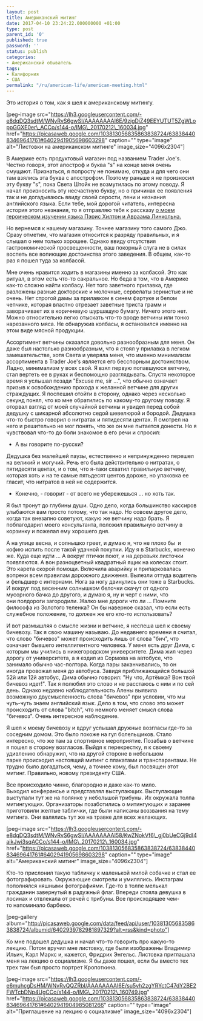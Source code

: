 ```yaml
---
layout: post
title: Американский митинг
date: 2017-04-10 23:24:22.000000000 +01:00
type: post
parent_id: '0'
published: true
password: ''
status: publish
categories:
- Американский обыватель
tags:
- Калифорния
- США
permalink: "/ru/american-life/american-meeting.html"
---
```

Это история о том, как я шел к американскому митингу.

[peg-image src="https://lh3.googleusercontent.com/-e8dqDQ3sdtM/WNvRvS6gwSI/AAAAAAAAI6E/9zjgDiZ49EEYUTUT5ZgWLoppGGXE0er\_ACCo/s144-o/IMG\_20170212\_160034.jpg" href="https://picasaweb.google.com/103813056835863838724/6383844083469641761#6402941905698603298" caption="" type="image" alt="Листовки на американском митинге" image\_size="4096x2304"]



В Америке есть продуктовый магазин под названием Trader Joe's. Честно говоря, этот апостроф и буква "s" на конце меня очень смущают. Признаться, я попросту не понимаю, откуда и для чего они там взялись эта буква с апострофом. Поэтому раньше я не произносил эту букву "s", пока Света Штойк не возмутилась по этому поводу. Я начал произносить эту несчастную букву, но о причинах ее появления так и не догадываюсь&nbsp;ввиду своей серости, лени и незнания английского языка. Если тебе, мой дорогой читатель, интересна история этого незнания, то я отправляю тебя к рассказу [о моем героическом изучении языка Пэрис Хилтон и Авраама Линкольна.](/american-life/how-i-learn-english.html)

Но вернемся к нашему магазину. Точнее магазину того самого Джо. Сразу отметим, что магазин относится к разряду правильных, и я слышал о нем только хорошее. Однако ввиду отсутствия гастрономической просвещенности, ваш покорный слуга не в силах воспеть все вопиющие достоинства этого заведения. В общем, как-то раз я пошел туда за колбасой.

Мне очень нравится ходить в магазины именно за колбасой. Это как ритуал, в этом есть что-то сакральное. Но беда в том, что в Америке как-то сложно найти колбасу. Нет того заветного прилавка, где разложены разные докторские и молочные, сервелаты зернистые и не очень. Нет строгой дамы за прилавком в синем фартуке и белом чепчике, которая властно отрезает заветные триста грамм и заворачивает их в коричневую шуршащую бумагу. Ничего этого нет. Можно относительно легко отыскать что-то вроде ветчины или тонко нарезанного мяса. Не обнаружив колбасы, я остановился именно на этом виде мясной продукции.

Ассортимент ветчины оказался довольно разнообразным для меня. Он даже был настолько разнообразным, что я стоял у прилавка в легком замешательстве, хотя Света и уверяла меня, что именно минимализм ассортимента в Trader Joe's является его бесспорным достоинством. Ладно, минимализм у всех свой. Я взял первую попавшуюся ветчину, стал вертеть ее в руках и беспомощно разглядывать. Спустя некоторое время я услышал позади "Excuse me, sir ...", что обычно означает призыв к освобождению прохода&nbsp;к желанной ветчине для других страждущих. Я поспешил отойти в сторону, однако через несколько секунд понял, что ко мне обратились по какому-то другому поводу. Я оторвал взгляд от моей случайной ветчины и увидел перед собой дедушку с шикарной абсолютно седой шевелюрой и бородой. Дедушка что-то быстро говорил о нитратах и пятидесяти центах. Я смотрел на него и решительно не мог понять, что же он мне пытается донести. Но&nbsp;я чувствовал что-то до боли знакомое в его речи и спросил:

- А вы говорите по-русски?

Дедушка без малейшей&nbsp;паузы, естественно и непринужденно перешел на великий и могучий. Речь его была действительно о нитратах, о пятидесяти центах, и о том, что я-таки схватил&nbsp;правильную ветчину, которая хоть и на те самые пятьдесят центов дороже, но упаковка ее гласит, что нитратов в ней не содержится.

- Конечно, - говорит - от всего не убережешься ... но хоть так.

Я был тронут до глубины души. Одно дело, когда большинство кассиров улыбаются вам просто потому, что так надо. Но совсем другое дело, когда так внезапно&nbsp;советуют, какую же ветчину надо брать. Я поблагодарил моего консультанта,&nbsp;положил правильную ветчину в корзинку и пожелал ему хорошего дня.

А на улице весна, и солнышко греет, и думаю я, что не плохо бы &nbsp;и кофию испить&nbsp;после такой удачной покупки. Иду я в Starbucks, конечно же. Куда еще идти ... А вокруг птички поют, и на деревьях листочки появляются. А вон разноцветный квадратный ящик на колесах стоит. Это карета скорой помощи. Включила аварийку и припарковалась вопреки всем правилам дорожного движения. Вылезли оттуда водитель и фельдшер с интернами. Нога за ногу двинулись они тоже в Starbucks. И вокруг под весенним солнышком белочки скачут от одного мусорного бачка до другого, и думаю я, ну и черт с ними, что они&nbsp;полдороги загородили. Жалко мне дороги что ли ... Помните философа&nbsp;из Золотого теленка? Он бы наверное сказал, что если есть служебное положение, то должен же его кто-то использовать?

И вот размышляя о смысле жизни и ветчине, я неспеша шел&nbsp;к своему бичевозу. Так я свою машину называю. До недавнего времени я считал, что слово "бичевоз" может происходить лишь от слова "бич", что означает бывшего интеллигентного человека. У меня есть друг Дима, с которым мы учились в нижегородском университете. Дима&nbsp;жил через дорогу от университета, а я ездил из Сормова на автобусе, что занимало обычно час-полтора. Когда пары заканчивались, то он иногда&nbsp;провожал меня до автобуса. Завидя приближающийся большой 52й или 12й автобус, Дима обычно говорил: "Ну что, Артёмка? Вон твой бичевоз идет!". Так я полюбил это слово и не расстаюсь с ним и по сей день. Однако недавно наблюдательность Алены выявила возможную&nbsp;двусмысленность слова "бичевоз" при условии, что мы чуть-чуть знаем английский язык. Дело в том, что слово это может происходить от слова&nbsp;"bitch", что немного&nbsp;меняет смысл слова "бичевоз". Очень интересное наблюдение.

Я шел к моему бичевозу и вдруг услышал дружные возгласы где-то за соседним домом. Это было похоже на гул болельщиков. Стало интересно, что же там за спортивное мероприятие. Позабыв о ветчине я пошел в сторону возгласов. Выйдя к перекрестку, я к своему удивлению обнаружил, что на другой стороне в небольшом парке&nbsp;происходил настоящий митинг с плакатами и транспарантами. Не трудно было догадаться, чему, а точнее кому, был посвящен этот митинг. Правильно, новому президенту США.

Все происходило чинно, благородно и даже как-то мило. Выходил&nbsp;конферансье и представлял выступающих. Выступающие выступали тут же&nbsp;на полянке у небольшой трибуны. Их окружала толпа митингующих. Организаторы позаботились о митингующих и заранее приготовили желтые таблички, где были написаны воззвания на тему митинга. Они валялись тут же на травке для всех желающих.

[peg-image src="https://lh3.googleusercontent.com/-e8dqDQ3sdtM/WNvRvS6gwSI/AAAAAAAAI58/KwZNokVf6\_gj0bUeCGj9dI4aikJwi3sqACCo/s144-o/IMG\_20170212\_160034.jpg" href="https://picasaweb.google.com/103813056835863838724/6383844083469641761#6402941905698603298" caption="" type="image" alt="Американский митинг" image\_size="4096x2304"]

Кто-то прислонил такую табличку к маленькой милой собачке и стал ее фотографировать. Окружающие смотрели и умилялись. Инстаграм пополнялся няшными фотографиями. Где-то в толпе мелькал гражданин завернутый в радужный флаг. Впереди стояла девушка в лосинах и отвлекала от речей с трибуны. Все происходящее чем-то&nbsp;напоминало барбекю.

[peg-gallery album="http://picasaweb.google.com/data/feed/api/user/103813056835863838724/albumid/6402939782981897329?alt=rss&kind=photo"]

Ко мне подошел дедушка и начал что-то говорить про какую-то лекцию. Потом вручил мне листовку, где были изображены Владимир Ильич, Карл Маркс и, кажется, Фридрих Энгельс. Листовка приглашала меня на лекцию о социализме. Я бы даже пошел, если бы вместо тех трех там был просто портрет Кропоткина.

[peg-image src="https://lh3.googleusercontent.com/-e6muhcgDsHM/WNvRvQQZRbI/AAAAAAAAI6E/su5vh2zgYRYctC47dY2BE2FWTcbDNp4UgCCo/s144-o/IMG\_20170212\_160749.jpg" href="https://picasaweb.google.com/103813056835863838724/6383844083469641761#6402941904985081266" caption="" type="image" alt="Приглашение на лекцию о социализме" image\_size="4096x2304"]

